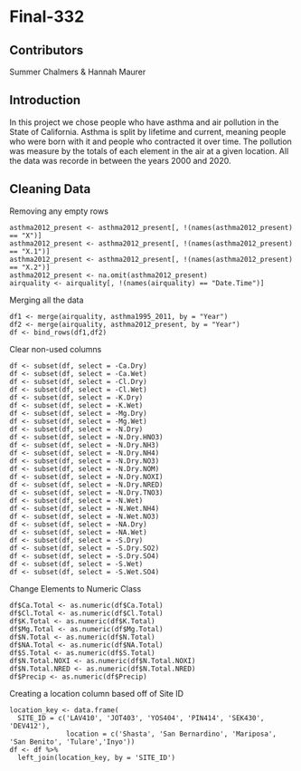 # Final-332

## Contributors
Summer Chalmers & Hannah Maurer

## Introduction
In this project we chose people who have asthma and air pollution in the State of California. Asthma is split by lifetime and current, meaning people who were born with it and people who contracted it over time. The pollution was measure by the totals of each element in the air at a given location. All the data was recorde in between the years 2000 and 2020. 

## Cleaning Data

Removing any empty rows

```
asthma2012_present <- asthma2012_present[, !(names(asthma2012_present) == "X")]
asthma2012_present <- asthma2012_present[, !(names(asthma2012_present) == "X.1")]
asthma2012_present <- asthma2012_present[, !(names(asthma2012_present) == "X.2")]
asthma2012_present <- na.omit(asthma2012_present)
airquality <- airquality[, !(names(airquality) == "Date.Time")]
```

Merging all the data

```
df1 <- merge(airquality, asthma1995_2011, by = "Year")
df2 <- merge(airquality, asthma2012_present, by = "Year")
df <- bind_rows(df1,df2)
```

Clear non-used columns

```
df <- subset(df, select = -Ca.Dry)
df <- subset(df, select = -Ca.Wet)
df <- subset(df, select = -Cl.Dry)
df <- subset(df, select = -Cl.Wet)
df <- subset(df, select = -K.Dry)
df <- subset(df, select = -K.Wet)
df <- subset(df, select = -Mg.Dry)
df <- subset(df, select = -Mg.Wet)
df <- subset(df, select = -N.Dry)
df <- subset(df, select = -N.Dry.HNO3)
df <- subset(df, select = -N.Dry.NH3)
df <- subset(df, select = -N.Dry.NH4)
df <- subset(df, select = -N.Dry.NO3)  
df <- subset(df, select = -N.Dry.NOM)
df <- subset(df, select = -N.Dry.NOXI)
df <- subset(df, select = -N.Dry.NRED)
df <- subset(df, select = -N.Dry.TNO3)
df <- subset(df, select = -N.Wet)
df <- subset(df, select = -N.Wet.NH4)
df <- subset(df, select = -N.Wet.NO3)
df <- subset(df, select = -NA.Dry)
df <- subset(df, select = -NA.Wet)
df <- subset(df, select = -S.Dry)
df <- subset(df, select = -S.Dry.SO2)
df <- subset(df, select = -S.Dry.SO4)
df <- subset(df, select = -S.Wet)
df <- subset(df, select = -S.Wet.SO4)
```

Change Elements to Numeric Class

```
df$Ca.Total <- as.numeric(df$Ca.Total)
df$Cl.Total <- as.numeric(df$Cl.Total)
df$K.Total <- as.numeric(df$K.Total)
df$Mg.Total <- as.numeric(df$Mg.Total)
df$N.Total <- as.numeric(df$N.Total)
df$NA.Total <- as.numeric(df$NA.Total)
df$S.Total <- as.numeric(df$S.Total)
df$N.Total.NOXI <- as.numeric(df$N.Total.NOXI)
df$N.Total.NRED <- as.numeric(df$N.Total.NRED)
df$Precip <- as.numeric(df$Precip)
```

Creating a location column based off of Site ID

```
location_key <- data.frame(
  SITE_ID = c('LAV410', 'JOT403', 'YOS404', 'PIN414', 'SEK430', 'DEV412'),
              location = c('Shasta', 'San Bernardino', 'Mariposa', 'San Benito', 'Tulare','Inyo'))
df <- df %>%
  left_join(location_key, by = 'SITE_ID')
```

